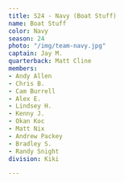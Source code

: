 ```yaml
---
title: S24 - Navy (Boat Stuff)
name: Boat Stuff
color: Navy
season: 24
photo: "/img/team-navy.jpg"
captain: Jay M.
quarterback: Matt Cline
members:
- Andy Allen
- Chris B.
- Cam Burrell
- Alex E.
- Lindsey H.
- Kenny J.
- Okan Koc
- Matt Nix
- Andrew Packey
- Bradley S.
- Randy Snight
division: Kiki

---
```

